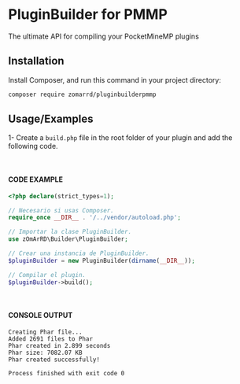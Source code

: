 
# PluginBuilder for PMMP

The ultimate API for compiling your PocketMineMP plugins


## Installation

Install Composer, and run this command in your project directory:

```sh
composer require zomarrd/pluginbuilderpmmp
```

## Usage/Examples

1- Create a ``build.php`` file in the root folder of your plugin and add the following code.

<br>

#### CODE EXAMPLE

```php
<?php declare(strict_types=1);

// Necesario si usas Composer.
require_once __DIR__ . '/../vendor/autoload.php';

// Importar la clase PluginBuilder.
use zOmArRD\Builder\PluginBuilder;

// Crear una instancia de PluginBuilder.
$pluginBuilder = new PluginBuilder(dirname(__DIR__));

// Compilar el plugin.
$pluginBuilder->build();
```


<br>

#### CONSOLE OUTPUT
```shell
Creating Phar file...
Added 2691 files to Phar
Phar created in 2.899 seconds
Phar size: 7082.07 KB
Phar created successfully!

Process finished with exit code 0
```
